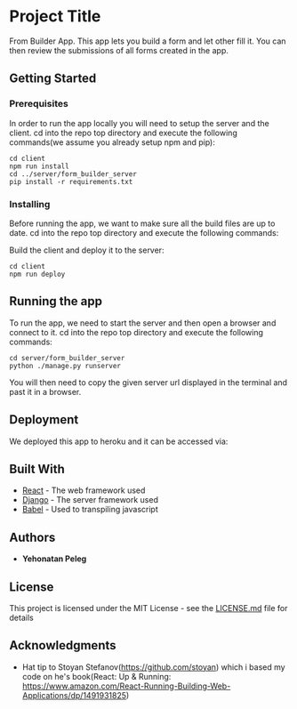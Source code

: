 # Project Title

From Builder App. This app lets you build a form and let other fill it. You can then review the submissions of all forms created in the app.

## Getting Started



### Prerequisites

In order to run the app locally you will need to setup the server and the client.
cd into the repo top directory and execute the following commands(we assume you already setup npm and pip):

```
cd client
npm run install
cd ../server/form_builder_server
pip install -r requirements.txt

```

### Installing

Before running the app, we want to make sure all the build files are up to date. cd into the repo top directory and execute the following commands:

Build the client and deploy it to the server:

```
cd client
npm run deploy
```

## Running the app

To run the app, we need to start the server and then open a browser and connect to it. cd into the repo top directory and execute the following commands:

```
cd server/form_builder_server
python ./manage.py runserver
```

You will then need to copy the given server url displayed in the terminal and past it in a browser.

## Deployment

We deployed this app to heroku and it can be accessed via: 

## Built With

* [React](https://reactjs.org/) - The web framework used
* [Django](https://www.djangoproject.com/) - The server framework used
* [Babel](https://babeljs.io/) - Used to transpiling javascript

## Authors

* **Yehonatan Peleg** 


## License

This project is licensed under the MIT License - see the [LICENSE.md](LICENSE.md) file for details

## Acknowledgments

* Hat tip to Stoyan Stefanov(https://github.com/stoyan) which i based my code on he's book(React: Up & Running: https://www.amazon.com/React-Running-Building-Web-Applications/dp/1491931825)


